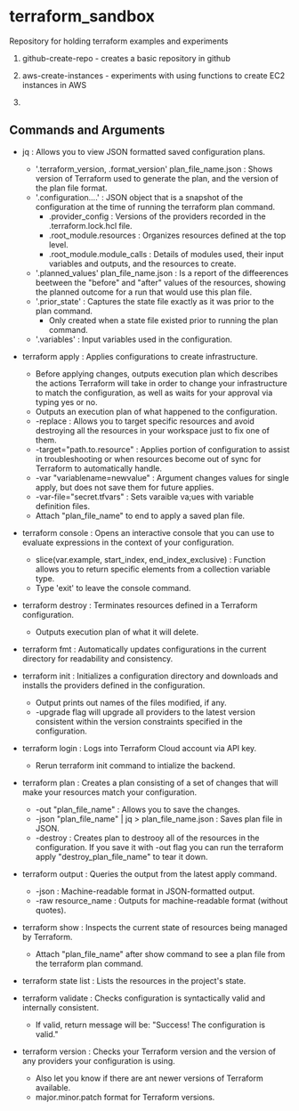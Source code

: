 # terraform_sandbox
Repository for holding terraform examples and experiments

1. github-create-repo - creates a basic repository in github

2. aws-create-instances - experiments with using functions to create EC2 instances in AWS

3. 

## Commands and Arguments

- jq : Allows you to view JSON formatted saved configuration plans.
    -  '.terraform_version, .format_version' plan_file_name.json : Shows version of Terraform used to generate the plan, and the version of the plan file format.
    -  '.configuration....' : JSON object that is a snapshot of the configuration at the time of running the terraform plan command.
        - .provider_config : Versions of the providers recorded in the .terraform.lock.hcl file.
        - .root_module.resources : Organizes resources defined at the top level.
        - .root_module.module_calls : Details of modules used, their input variables and outputs, and the resources to create.
    - '.planned_values' plan_file_name.json : Is a report of the diffeerences beetween the "before" and "after" values of the resources, showing the planned outcome for a run that would use this plan file.
    - '.prior_state' : Captures the state file exactly as it was prior to the plan command.
        - Only created when a state file existed prior to running the plan command.
    - '.variables' : Input variables used in the configuration.

- terraform apply : Applies configurations to create infrastructure.
    - Before applying changes, outputs execution plan which describes the actions Terraform will take in order to change your infrastructure to match the configuration, as well as waits for your approval via typing yes or no.
    - Outputs an execution plan of what happened to the configuration.
    -  -replace : Allows you to target specific resources and avoid destroying all the resources in your workspace just to fix one of them.
    -  -target="path.to.resource" : Applies portion of configuration to assist in troubleshooting or when resources become out of sync for Terraform to automatically handle.
    -  -var "variablename=newvalue" : Argument changes values for single apply, but does not save them for future applies.
    -  -var-file="secret.tfvars" : Sets varaible va;ues with variable definition files. 
    - Attach "plan_file_name" to end to apply a saved plan file.

- terraform console : Opens an interactive console that you can use to evaluate expressions in the context of your configuration.
    - slice(var.example, start_index, end_index_exclusive) : Function allows you to return specific elements from a collection variable type.
    - Type 'exit' to leave the console command.

- terraform destroy : Terminates resources defined in a Terraform configuration.
    - Outputs execution plan of what it will delete.

- terraform fmt : Automatically updates configurations in the current directory for readability and consistency.

- terraform init : Initializes a configuration directory and downloads and installs the providers defined in the configuration.
    - Output prints out names of the files modified, if any.
    -  -upgrade flag will upgrade all providers to the latest version consistent within the version constraints specified in the configuration.

- terraform login : Logs into Terraform Cloud account via API key.
    - Rerun terraform init command to intialize the backend.

- terraform plan : Creates a plan consisting of a set of changes that will make your resources match your configuration.
    -  -out "plan_file_name" : Allows you to save the changes.
    -  -json "plan_file_name" | jq > plan_file_name.json : Saves plan file in JSON.
    -  -destroy : Creates plan to destrooy all of the resources in the configuration. If you save it with -out flag you can run the terraform apply "destroy_plan_file_name" to tear it down.

- terraform output : Queries the output from the latest apply command.
    -  -json : Machine-readable format in JSON-formatted output.
    -  -raw resource_name : Outputs for machine-readable format (without quotes).

- terraform show : Inspects the current state of resources being managed by Terraform.
    - Attach "plan_file_name" after show command to see a plan file from the terraform plan command.

- terraform state list : Lists the resources in the project's state.

- terraform validate : Checks configuration is syntactically valid and internally consistent.
    - If valid, return message will be: "Success! The configuration is valid."

- terraform version : Checks your Terraform version and the version of any providers your configuration is using.
    - Also let you know if there are ant newer versions of Terraform available.
    - major.minor.patch format for Terraform versions.